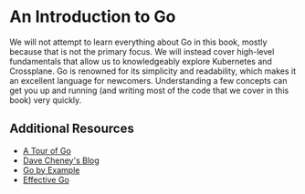 # An Introduction to Go

We will not attempt to learn everything about Go in this book, mostly because
that is not the primary focus. We will instead cover high-level fundamentals
that allow us to knowledgeably explore Kubernetes and Crossplane. Go is renowned
for its simplicity and readability, which makes it an excellent language for
newcomers. Understanding a few concepts can get you up and running (and writing
most of the code that we cover in this book) very quickly.

## Additional Resources

- [A Tour of Go](https://tour.golang.org/)
- [Dave Cheney's Blog](https://dave.cheney.net/)
- [Go by Example](https://gobyexample.com/)
- [Effective Go](https://golang.org/doc/effective_go.html)